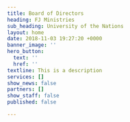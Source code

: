```yaml
---
title: Board of Directors
heading: FJ Ministries
sub_heading: University of the Nations
layout: home
date: 2018-11-03 19:27:20 +0000
banner_image: ''
hero_button:
  text: ''
  href: ''
textline: This is a description
services: []
show_news: false
partners: []
show_staff: false
published: false

---
```

